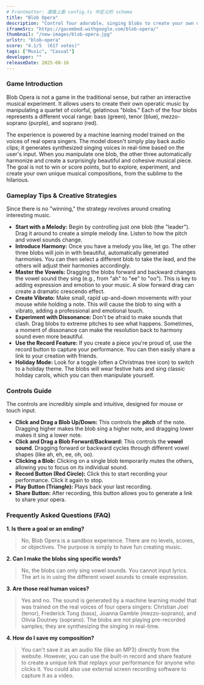 ```yaml
---
# Frontmatter: 遵循上面 config.ts 中定义的 schema
title: "Blob Opera"
description: "Control four adorable, singing blobs to create your own unique opera music. A fun and accessible machine learning experiment that turns anyone into a composer, no musical skills required!"
iframeSrc: "https://gacembed.withgoogle.com/blob-opera/"
thumbnail: "/new-images/blob-opera.jpg"
urlstr: "blob-opera"
score: "4.1/5  (617 votes)"
tags: ["Music", "Casual"]
developer: ""
releaseDate: 2025-08-16
---
```





### Game Introduction

Blob Opera is not a game in the traditional sense, but rather an interactive musical experiment. It allows users to create their own operatic music by manipulating a quartet of colorful, gelatinous "blobs." Each of the four blobs represents a different vocal range: bass (green), tenor (blue), mezzo-soprano (purple), and soprano (red).

The experience is powered by a machine learning model trained on the voices of real opera singers. The model doesn't simply play back audio clips; it generates synthesized singing voices in real-time based on the user's input. When you manipulate one blob, the other three automatically harmonize and create a surprisingly beautiful and cohesive musical piece. The goal is not to win or score points, but to explore, experiment, and create your own unique musical compositions, from the sublime to the hilarious.

### Gameplay Tips & Creative Strategies

Since there is no "winning," the strategy revolves around creating interesting music.

-   **Start with a Melody:** Begin by controlling just one blob (the "leader"). Drag it around to create a simple melody line. Listen to how the pitch and vowel sounds change.
-   **Introduce Harmony:** Once you have a melody you like, let go. The other three blobs will join in with beautiful, automatically generated harmonies. You can then select a different blob to take the lead, and the others will adjust their harmonies accordingly.
-   **Master the Vowels:** Dragging the blobs forward and backward changes the vowel sound they sing (e.g., from "ah" to "ee" to "oo"). This is key to adding expression and emotion to your music. A slow forward drag can create a dramatic crescendo effect.
-   **Create Vibrato:** Make small, rapid up-and-down movements with your mouse while holding a note. This will cause the blob to sing with a vibrato, adding a professional and emotional touch.
-   **Experiment with Dissonance:** Don't be afraid to make sounds that clash. Drag blobs to extreme pitches to see what happens. Sometimes, a moment of dissonance can make the resolution back to harmony sound even more beautiful.
-   **Use the Record Feature:** If you create a piece you're proud of, use the record button to capture your performance. You can then easily share a link to your creation with friends.
-   **Holiday Mode:** Look for a toggle (often a Christmas tree icon) to switch to a holiday theme. The blobs will wear festive hats and sing classic holiday carols, which you can then manipulate yourself.

### Controls Guide

The controls are incredibly simple and intuitive, designed for mouse or touch input.

-   **Click and Drag a Blob Up/Down:** This controls the **pitch** of the note. Dragging higher makes the blob sing a higher note, and dragging lower makes it sing a lower note.
-   **Click and Drag a Blob Forward/Backward:** This controls the **vowel sound**. Dragging forward or backward cycles through different vowel shapes (like ah, eh, ee, oh, oo).
-   **Clicking a Blob:** Clicking on a single blob temporarily mutes the others, allowing you to focus on its individual sound.
-   **Record Button (Red Circle):** Click this to start recording your performance. Click it again to stop.
-   **Play Button (Triangle):** Plays back your last recording.
-   **Share Button:** After recording, this button allows you to generate a link to share your opera.

### Frequently Asked Questions (FAQ)

**1. Is there a goal or an ending?**
> No, Blob Opera is a sandbox experience. There are no levels, scores, or objectives. The purpose is simply to have fun creating music.

**2. Can I make the blobs sing specific words?**
> No, the blobs can only sing vowel sounds. You cannot input lyrics. The art is in using the different vowel sounds to create expression.

**3. Are those real human voices?**
> Yes and no. The sound is generated by a machine learning model that was trained on the real voices of four opera singers: Christian Joel (tenor), Frederick Tong (bass), Joanna Gamble (mezzo-soprano), and Olivia Doutney (soprano). The blobs are not playing pre-recorded samples; they are synthesizing the singing in real-time.

**4. How do I save my composition?**
> You can't save it as an audio file (like an MP3) directly from the website. However, you can use the built-in record and share feature to create a unique link that replays your performance for anyone who clicks it. You could also use external screen recording software to capture it as a video.

